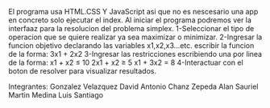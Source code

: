 El programa usa HTML.CSS Y JavaScript asi que no es nescesario una app en concreto solo ejecutar el index.
Al iniciar el programa podremos ver la interfaaz para la resolucion del problema simplex.
1-Seleccionar el tipo de operacion que se quiere realizar ya sea maximizar o minimizar.
2-Ingresar la funcion objetivo declarando las variables x1,x2,x3...etc. escribir la funcion de la forma: 3x1 + 2x2
3-Ingresar las restricciones escribiendo una por linea de la forma:
      x1 + x2 ≤ 10
      2x1 + x2 ≥ 5
      x1 + 3x2 = 8
4-Interactuar con el boton de resolver para visualizar resultados.

Integrantes:
Gonzalez Velazquez David Antonio
Chanz Zepeda Alan Sauriel
Martin Medina Luis Santiago
